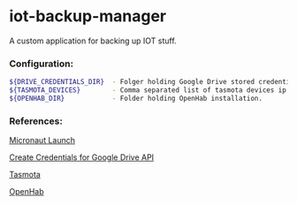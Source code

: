 # iot-backup-manager

A custom application for backing up IOT stuff.


### Configuration:
``` sh
${DRIVE_CREDENTIALS_DIR}  - Folger holding Google Drive stored credentials.
${TASMOTA_DEVICES}        - Comma separated list of tasmota devices ip addresses.
${OPENHAB_DIR}            - Folder holding OpenHab installation.
```

### References:

[Micronaut Launch](https://micronaut.io/launch)

[Create Credentials for Google Drive API](https://o7planning.org/11917/create-credentials-for-google-drive-api)

[Tasmota](https://tasmota.github.io/)

[OpenHab](https://www.openhab.org/)
